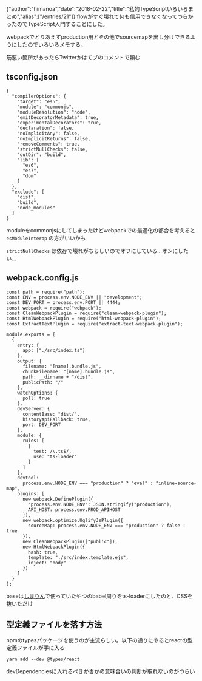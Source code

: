 {"author":"himanoa","date":"2018-02-22","title":"私的TypeScriptいろいろまとめ","alias":["/entries/21"]}
flowがすぐ壊れて何も信用できなくなってつらかったのでTypeScript入門することにした。

webpackでとりあえずproduction用とその他でsourcemapを出し分けできるようにしたのでいろいろメモする。

筋悪い箇所があったらTwitterかはてブのコメントで頼む

## tsconfig.json

```
{
  "compilerOptions": {
    "target": "es5",
    "module": "commonjs",
    "moduleResolution": "node",
    "emitDecoratorMetadata": true,
    "experimentalDecorators": true,
    "declaration": false,
    "noImplicitAny": false,
    "noImplicitReturns": false,
    "removeComments": true,
    "strictNullChecks": false,
    "outDir": "build",
    "lib": [
      "es6",
      "es7",
      "dom"
    ]
  },
  "exclude": [
    "dist",
    "build",
    "node_modules"
  ]
}

```

moduleをcommonjsにしてしまったけどwebpackでの最適化の都合を考えると  `esModuleInterop` の方がいいかも

`strictNullChecks` は依存で壊れがちらしいのでオフにしている…オンにしたい…

## webpack.config.js

```
const path = require("path");
const ENV = process.env.NODE_ENV || "development";
const DEV_PORT = process.env.PORT || 4444;
const webpack = require("webpack");
const CleanWebpackPlugin = require("clean-webpack-plugin");
const HtmlWebpackPlugin = require("html-webpack-plugin");
const ExtractTextPlugin = require("extract-text-webpack-plugin");

module.exports = [
  {
    entry: {
      app: ["./src/index.ts"]
    },
    output: {
      filename: "[name].bundle.js",
      chunkFilename: "[name].bundle.js",
      path: __dirname + "/dist",
      publicPath: "/"
    },
    watchOptions: {
      poll: true
    },
    devServer: {
      contentBase: "dist/",
      historyApiFallback: true,
      port: DEV_PORT
    },
    module: {
      rules: [
        {
          test: /\.ts$/,
          use: "ts-loader"
        }
      ]
    },
    devtool:
      process.env.NODE_ENV === "production" ? "eval" : "inline-source-map",
    plugins: [
      new webpack.DefinePlugin({
        "process.env.NODE_ENV": JSON.stringify("production"),
        API_HOST: process.env.PROD_APIHOST
      }),
      new webpack.optimize.UglifyJsPlugin({
        sourceMap: process.env.NODE_ENV === "production" ? false : true
      }),
      new CleanWebpackPlugin(["public"]),
      new HtmlWebpackPlugin({
        hash: true,
        template: "./src/index.template.ejs",
        inject: "body"
      })
    ]
  }
];
```
baseは[しまりん](https://github.com/himanoa/shimarin)で使っていたやつのbabel周りをts-loaderにしたのと、CSSを抜いただけ

## 型定義ファイルを落す方法

npmのtypesパッケージを使うのが主流らしい。以下の通りにやるとreactの型定義ファイルが手に入る

```
yarn add --dev @types/react
```

devDependenciesに入れるべきか否かの意味合いの判断が取れないのがつらい

